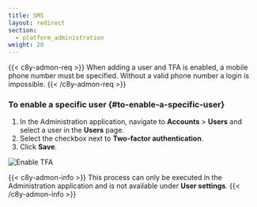 ```yaml
---
title: SMS
layout: redirect
section:
  - platform_administration
weight: 20
---
```


{{< c8y-admon-req >}}
When adding a user and TFA is enabled, a mobile phone number must be specified. Without a valid phone number a login is impossible.
{{< /c8y-admon-req >}}

### To enable a specific user {#to-enable-a-specific-user}

1. In the Administration application, navigate to **Accounts** > **Users** and select a user in the **Users** page.
2. Select the checkbox next to **Two-factor authentication**.
3. Click **Save**.

![Enable TFA](/images/users-guide/Administration/admin-user-enable-tfa-1.png)

{{< c8y-admon-info >}}
This process can only be executed in the Administration application and is not available under **User settings**.
{{< /c8y-admon-info >}}
